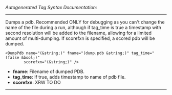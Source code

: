 _Autogenerated Tag Syntax Documentation:_

---
Dumps a pdb. Recommended ONLY for debugging as you can't change the name of the file during a run, although if tag_time is true a timestamp with second resolution will be added to the filename, allowing for a limited amount of multi-dumping. If scorefxn is specified, a scored pdb will be dumped.

```
<DumpPdb name="(&string;)" fname="(dump.pdb &string;)" tag_time="(false &bool;)"
        scorefxn="(&string;)" />
```

-   **fname**: Filename of dumped PDB.
-   **tag_time**: If true, adds timestamp to name of pdb file.
-   **scorefxn**: XRW TO DO

---

